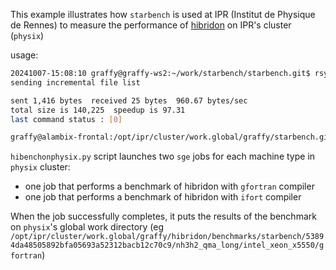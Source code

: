 This example illustrates how `starbench` is used at IPR (Institut de Physique de Rennes) to measure the performance of [hibridon](https://github.com/hibridon/hibridon) on IPR's cluster (`physix`)




usage:

```sh
20241007-15:08:10 graffy@graffy-ws2:~/work/starbench/starbench.git$ rsync --exclude .git --exclude starbench.venv --exclude tmp --exclude usecases/ipr/hibench/results  -va ./ graffy@alambix.ipr.univ-rennes.fr:/opt/ipr/cluster/work.global/graffy/starbench.git/
sending incremental file list

sent 1,416 bytes  received 25 bytes  960.67 bytes/sec
total size is 140,225  speedup is 97.31
last command status : [0]
```

```sh
graffy@alambix-frontal:/opt/ipr/cluster/work.global/graffy/starbench.git/usecases/ipr/hibench$ ./hibenchonphysix.py --commit-id 53894da48505892bfa05693a52312bacb12c70c9 --results-dir $GLOBAL_WORK_DIR/graffy/hibridon/benchmarks/starbench/hibench/$(date --iso=seconds) --arch-regexp 'intel_xeon_x5650' --cmake-path /usr/bin/cmake
```

`hibenchonphysix.py` script launches two `sge` jobs for each machine type in `physix` cluster:
- one job that performs a benchmark of hibridon with `gfortran` compiler
- one job that performs a benchmark of hibridon with `ifort` compiler

When the job successfully completes, it puts the results of the benchmark on `physix`'s global work directory (eg `/opt/ipr/cluster/work.global/graffy/hibridon/benchmarks/starbench/53894da48505892bfa05693a52312bacb12c70c9/nh3h2_qma_long/intel_xeon_x5550/gfortran`)


